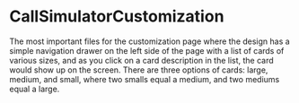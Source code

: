 # CallSimulatorCustomization

The most important files for the customization page where the design has a simple navigation drawer on the left side of the page with a list of cards of various sizes, 
and as you click on a card description in the list, the card would show up on the screen. There are three options of cards: large, medium, and small, where two smalls 
equal a medium, and two mediums equal a large.
